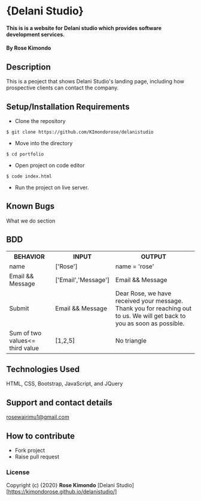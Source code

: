# {Delani Studio}

#### This is is a website for Delani studio which provides software development services.  

#### By **Rose Kimondo**

## Description
This is a peoject that shows Delani Studio's landing page, including how prospective clients can contact the company. 

## Setup/Installation Requirements
* Clone the repository
```
$ git clone https://github.com/KImondorose/delanistudio 
```
* Move into the directory 
```
$ cd portfolio 
```
* Open project on code editor 
```
$ code index.html
```
* Run the project on live server. 

## Known Bugs
What we do section

## BDD
<table>
    <tr>
      <th>BEHAVIOR</th> 
      <th>INPUT</th> 
      <th>OUTPUT</th>   
    </tr>
    <tr>
        <td>name</td>
        <td>['Rose']</td>
        <td>name = 'rose'</td>
    </tr>
    <tr>
        <td>Email && Message</td>
        <td>['Email','Message']</td>
        <td>Email && Message</td>
    </tr>
    <tr>
        <td>Submit</td>
        <td>Email && Message</td>
        <td>Dear Rose, we have received your message. Thank you for reaching out to us. We will get back to you as soon as possible.</td>
    </tr>
    <tr>
        <td>Sum of two values<= third value </td>
        <td>[1,2,5]</td>
        <td>No triangle</td>
    </tr>    
</table>

## Technologies Used
HTML, CSS, Bootstrap, JavaScript, and JQuery

## Support and contact details
rosewairimu1@gmail.com

## How to contribute
* Fork project
* Raise pull request 

### License
Copyright (c) {2020} **Rose Kimondo**
[Delani Studio][https://kimondorose.github.io/delanistudio/]